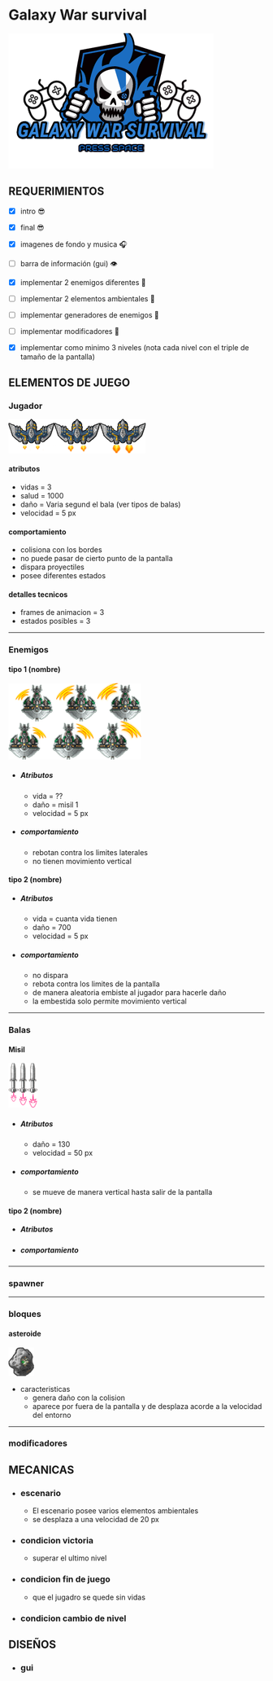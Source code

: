 # Galaxy War survival

![logo del juego](https://raw.githubusercontent.com/jgamer42/proyecto_compugrafica/master/Sprites/fondos/LogoPantInit.png)

## REQUERIMIENTOS

* [x] intro :sunglasses:

* [x] final :sunglasses:

* [x] imagenes de fondo y musica :headphones:

* [ ] barra de información (gui) :eye:

* [x] implementar 2 enemigos diferentes :space_invader: 

* [ ] implementar 2 elementos ambientales :seedling:

* [ ] implementar generadores de enemigos :anger:

* [ ] implementar modificadores :dizzy:

* [x] implementar como minimo 3 niveles (nota cada nivel con el triple de tamaño de la pantalla)

## ELEMENTOS DE JUEGO

### Jugador
![imagen jugador](https://raw.githubusercontent.com/jgamer42/proyecto_compugrafica/master/Sprites/jugador/PlayerShipSprite_I.png)
#### atributos

* vidas = 3
* salud = 1000
* daño = Varia segund el bala (ver tipos de balas)
* velocidad = 5 px
#### comportamiento

* colisiona con los bordes
* no puede pasar de cierto punto de la pantalla
* dispara proyectiles
* posee diferentes estados

#### detalles tecnicos
  * frames de animacion = 3
  * estados posibles = 3

---

### Enemigos

#### tipo 1 (nombre)

![enemigo basico](https://raw.githubusercontent.com/jgamer42/proyecto_compugrafica/master/Sprites/enemigos/SpriteEnemyShip_I.png)

* ##### Atributos

  * vida = ??
  * daño = misil 1
  * velocidad = 5 px

* ##### comportamiento

  * rebotan contra los limites laterales
  * no tienen movimiento vertical

#### tipo 2 (nombre)

* ##### Atributos

  * vida = cuanta vida tienen
  * daño = 700
  * velocidad = 5 px

* ##### comportamiento
  
  * no dispara
  * rebota contra los limites de la pantalla
  * de manera aleatoria embiste al jugador para hacerle daño
  * la embestida solo permite movimiento vertical

---

### Balas

#### Misil
 
 ![balas tipo1](https://raw.githubusercontent.com/jgamer42/proyecto_compugrafica/master/Sprites/balas/SpritePlayerMisil_I.png)

* ##### Atributos

  * daño = 130
  * velocidad = 50 px

* ##### comportamiento

  * se mueve de manera vertical hasta salir de la pantalla

#### tipo 2 (nombre)

* ##### Atributos
* ##### comportamiento


-----

### spawner

----

### bloques

#### asteroide
 
![asteoride](https://raw.githubusercontent.com/jgamer42/proyecto_compugrafica/master/Sprites/bloques/Asteroid.png)

  * caracteristicas
    * genera daño con la colision
    * aparece por fuera de la pantalla y de desplaza acorde a la velocidad del entorno
----

### modificadores

## MECANICAS

* ### escenario

  * El escenario posee varios elementos ambientales
  * se desplaza a una velocidad de 20 px

* ### condicion victoria

  * superar el ultimo nivel

* ### condicion fin de juego
  * que el jugadro se quede sin vidas

* ### condicion cambio de nivel

## DISEÑOS

* ### gui



